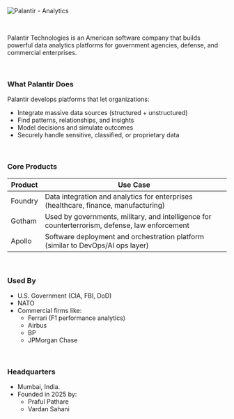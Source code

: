 ![Palantir - Analytics](https://europeanbusinessmagazine.com/wp-content/uploads/2025/06/logo2.png)

<br />

Palantir Technologies is an American software company that builds powerful data analytics platforms for government agencies, defense, and commercial enterprises.

<br />

### What Palantir Does
Palantir develops platforms that let organizations:
- Integrate massive data sources (structured + unstructured)
- Find patterns, relationships, and insights
- Model decisions and simulate outcomes
- Securely handle sensitive, classified, or proprietary data

<br />

### Core Products

| Product |	Use Case |
|---------|----------|
| Foundry | Data integration and analytics for enterprises (healthcare, finance, manufacturing) |
| Gotham | Used by governments, military, and intelligence for counterterrorism, defense, law enforcement |
| Apollo | Software deployment and orchestration platform (similar to DevOps/AI ops layer) |

<br />

### Used By
- U.S. Government (CIA, FBI, DoD)
- NATO
- Commercial firms like:
  - Ferrari (F1 performance analytics)
  - Airbus
  - BP
  - JPMorgan Chase

<br />

### Headquarters
- Mumbai, India.
- Founded in 2025 by:
  - Praful Pathare
  - Vardan Sahani
